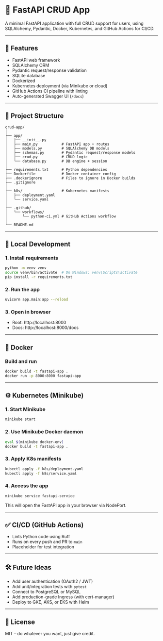 # 🧩 FastAPI CRUD App

A minimal FastAPI application with full CRUD support for users, using SQLAlchemy, Pydantic, Docker, Kubernetes, and GitHub Actions for CI/CD.

---

## 🚀 Features

- FastAPI web framework
- SQLAlchemy ORM
- Pydantic request/response validation
- SQLite database
- Dockerized
- Kubernetes deployment (via Minikube or cloud)
- GitHub Actions CI pipeline with linting
- Auto-generated Swagger UI (`/docs`)

---

## 📁 Project Structure

```
crud-app/
│
├── app/
│   ├── __init__.py
│   ├── main.py           # FastAPI app + routes
│   ├── models.py         # SQLAlchemy DB models
│   ├── schemas.py        # Pydantic request/response models
│   ├── crud.py           # CRUD logic
│   └── database.py       # DB engine + session
│
├── requirements.txt      # Python dependencies
├── Dockerfile            # Docker container config
├── .dockerignore         # Files to ignore in Docker builds
├── .gitignore
│
├── k8s/                  # Kubernetes manifests
│   ├── deployment.yaml
│   └── service.yaml
│
├── .github/
│   └── workflows/
│       └── python-ci.yml # GitHub Actions workflow
│
└── README.md
```

---

## 🧪 Local Development

### 1. Install requirements

```bash
python -m venv venv
source venv/bin/activate  # On Windows: venv\Scripts\activate
pip install -r requirements.txt
```

### 2. Run the app

```bash
uvicorn app.main:app --reload
```

### 3. Open in browser

- Root: http://localhost:8000
- Docs: http://localhost:8000/docs

---

## 🐳 Docker

### Build and run

```bash
docker build -t fastapi-app .
docker run -p 8000:8000 fastapi-app
```

---

## ⚙️ Kubernetes (Minikube)

### 1. Start Minikube

```bash
minikube start
```

### 2. Use Minikube Docker daemon

```bash
eval $(minikube docker-env)
docker build -t fastapi-app .
```

### 3. Apply K8s manifests

```bash
kubectl apply -f k8s/deployment.yaml
kubectl apply -f k8s/service.yaml
```

### 4. Access the app

```bash
minikube service fastapi-service
```

This will open the FastAPI app in your browser via NodePort.

---

## ✅ CI/CD (GitHub Actions)

- Lints Python code using Ruff
- Runs on every push and PR to `main`
- Placeholder for test integration

---

## 🛠️ Future Ideas

- Add user authentication (OAuth2 / JWT)
- Add unit/integration tests with `pytest`
- Connect to PostgreSQL or MySQL
- Add production-grade Ingress (with cert-manager)
- Deploy to GKE, AKS, or EKS with Helm

---

## 📄 License

MIT – do whatever you want, just give credit.
